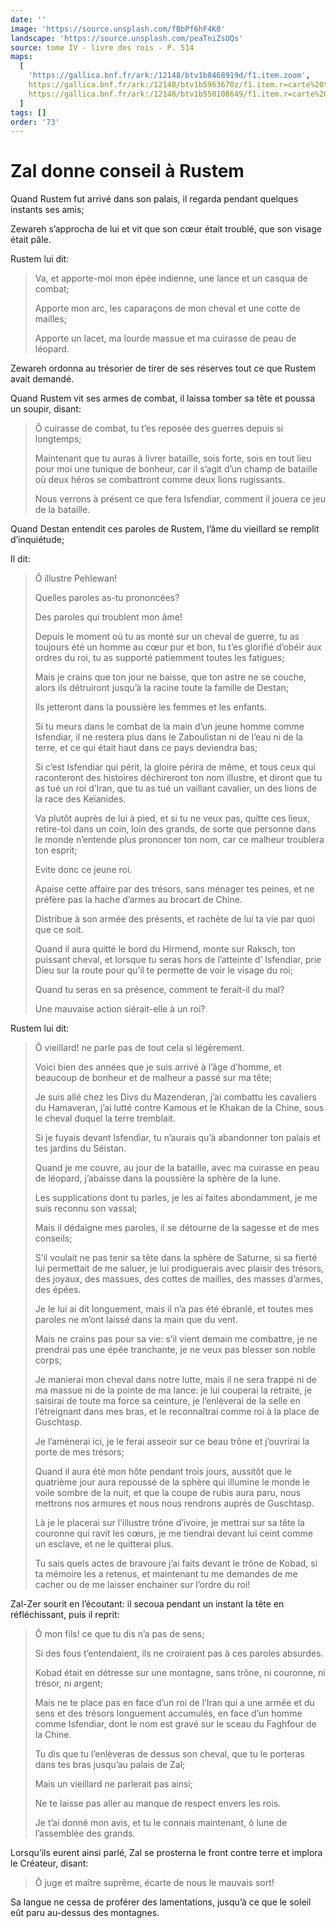 ```yaml
---
date: ''
image: 'https://source.unsplash.com/fBbPf6hF4K0'
landscape: 'https://source.unsplash.com/peaTniZsUQs'
source: tome IV - livre des rois - P. 514
maps:
  [
    'https://gallica.bnf.fr/ark:/12148/btv1b8468919d/f1.item.zoom',
    https://gallica.bnf.fr/ark:/12148/btv1b5963670z/f1.item.r=carte%20touran.zoom,
    https://gallica.bnf.fr/ark:/12148/btv1b550108649/f1.item.r=carte%20touran.zoom,
  ]
tags: []
order: '73'
---
```


# Zal donne conseil à Rustem

Quand Rustem fut arrivé dans son palais, il regarda pendant quelques instants ses amis;

Zewareh s’approcha de lui et vit que son cœur était troublé, que son visage était pâle.

Rustem lui dit:

> Va, et apporte-moi mon épée indienne, une lance et un casqua de combat;
>
> Apporte mon arc, les caparaçons de mon cheval et une cotte de mailles;
>
> Apporte un lacet, ma lourde massue et ma cuirasse de peau de léopard.

Zewareh ordonna au trésorier de tirer de ses réserves tout ce que Rustem avait demandé.

Quand Rustem vit ses armes de combat, il laissa tomber sa tête et poussa un soupir, disant:

> Ô cuirasse de combat, tu t’es reposée des guerres depuis si longtemps;
>
> Maintenant que tu auras à livrer bataille, sois forte, sois en tout lieu pour moi une tunique de bonheur, car il s’agit d’un champ de bataille où deux héros se combattront comme deux lions rugissants.
>
> Nous verrons à présent ce que fera Isfendiar, comment il jouera ce jeu de la bataille.

Quand Destan entendit ces paroles de Rustem, l’âme du vieillard se remplit d’inquiétude;

Il dit:

> Ô illustre Pehlewan!
>
> Quelles paroles as-tu prononcées?
>
> Des paroles qui troublent mon âme!
>
> Depuis le moment où tu as monté sur un cheval de guerre, tu as toujours été un homme au cœur pur et bon, tu t’es glorifié d’obéir aux ordres du roi, tu as supporté patiemment toutes les fatigues;
>
> Mais je crains que ton jour ne baisse, que ton astre ne se couche, alors ils détruiront jusqu’à la racine toute la famille de Destan;
>
> Ils jetteront dans la poussière les femmes et les enfants.
>
> Si tu meurs dans le combat de la main d’un jeune homme comme Isfendiar, il ne restera plus dans le Zaboulistan ni de l’eau ni de la terre, et ce qui était haut dans ce pays deviendra bas;
>
> Si c’est Isfendiar qui périt, la gloire périra de même, et tous ceux qui raconteront des histoires déchireront ton nom illustre, et diront que tu as tué un roi d’Iran, que tu as tué un vaillant cavalier, un des lions de la race des Keïanides.
>
> Va plutôt auprès de lui à pied, et si tu ne veux pas, quitte ces lieux, retire-toi dans un coin, loin des grands, de sorte que personne dans le monde n’entende plus prononcer ton nom, car ce malheur troublera ton esprit;
>
> Evite donc ce jeune roi.
>
> Apaise cette affaire par des trésors, sans ménager tes peines, et ne préfère pas la hache d’armes au brocart de Chine.
>
> Distribue à son armée des présents, et rachète de lui ta vie par quoi que ce soit.
>
> Quand il aura quitté le bord du Hirmend, monte sur Raksch, ton puissant cheval, et lorsque tu seras hors de l’atteinte d’ Isfendiar, prie Dieu sur la route pour qu’il te permette de voir le visage du roi;
>
> Quand tu seras en sa présence, comment te ferait-il du mal?
>
> Une mauvaise action siérait-elle à un roi?

Rustem lui dit:

> Ô vieillard! ne parle pas de tout cela si légèrement.
>
> Voici bien des années que je suis arrivé à l’âge d’homme, et beaucoup de bonheur et de malheur a passé sur ma tête;
>
> Je suis allé chez les Divs du Mazenderan, j’ai combattu les cavaliers du Hamaveran, j’ai lutté contre Kamous et le Khakan de la Chine, sous le cheval duquel la terre tremblait.
>
> Si je fuyais devant Isfendiar, tu n’aurais qu’à abandonner ton palais et tes jardins du Séistan.
>
> Quand je me couvre, au jour de la bataille, avec ma cuirasse en peau de léopard, j’abaisse dans la poussière la sphère de la lune.
>
> Les supplications dont tu parles, je les ai faites abondamment, je me suis reconnu son vassal;
>
> Mais il dédaigne mes paroles, il se détourne de la sagesse et de mes conseils;
>
> S’il voulait ne pas tenir sa tête dans la sphère de Saturne, si sa fierté lui permettait de me saluer, je lui prodiguerais avec plaisir des trésors, des joyaux, des massues, des cottes de mailles, des masses d’armes, des épées.
>
> Je le lui ai dit longuement, mais il n’a pas été ébranlé, et toutes mes paroles ne m’ont laissé dans la main que du vent.
>
> Mais ne crains pas pour sa vie: s’il vient demain me combattre, je ne prendrai pas une épée tranchante, je ne veux pas blesser son noble corps;
>
> Je manierai mon cheval dans notre lutte, mais il ne sera frappé ni de ma massue ni de la pointe de ma lance: je lui couperai la retraite, je saisirai de toute ma force sa ceinture, je l’enlèverai de la selle en l’étreignant dans mes bras, et le reconnaîtrai comme roi à la place de Guschtasp.
>
> Je l’amènerai ici, je le ferai asseoir sur ce beau trône et j’ouvrirai la porte de mes trésors;
>
> Quand il aura été mon hôte pendant trois jours, aussitôt que le quatrième jour aura repoussé de la sphère qui illumine le monde le voile sombre de la nuit, et que la coupe de rubis aura paru, nous mettrons nos armures et nous nous rendrons auprès de Guschtasp.
>
> Là je le placerai sur l’illustre trône d’ivoire, je mettrai sur sa tête la couronne qui ravit les cœurs, je me tiendrai devant lui ceint comme un esclave, et ne le quitterai plus.
>
> Tu sais quels actes de bravoure j’ai faits devant le trône de Kobad, si ta mémoire les a retenus, et maintenant tu me demandes de me cacher ou de me laisser enchainer sur l’ordre du roi!

Zal-Zer sourit en l’écoutant: il secoua pendant un instant la tête en réfléchissant, puis il reprit:

> Ô mon fils! ce que tu dis n’a pas de sens;
>
> Si des fous t’entendaient, ils ne croiraient pas à ces paroles absurdes.
>
> Kobad était en détresse sur une montagne, sans trône, ni couronne, ni trésor, ni argent;
>
> Mais ne te place pas en face d’un roi de l’Iran qui a une armée et du sens et des trésors longuement accumulés, en face d’un homme comme Isfendiar, dont le nom est gravé sur le sceau du Faghfour de la Chine.
>
> Tu dis que tu l’enlèveras de dessus son cheval, que tu le porteras dans tes bras jusqu’au palais de Zal;
>
> Mais un vieillard ne parlerait pas ainsi;
>
> Ne te laisse pas aller au manque de respect envers les rois.
>
> Je t’ai donné mon avis, et tu le connais maintenant, ô lune de l’assemblée des grands.

Lorsqu’ils eurent ainsi parlé, Zal se prosterna le front contre terre et implora le Créateur, disant:

> Ô juge et maître suprême, écarte de nous le mauvais sort!

Sa langue ne cessa de proférer des lamentations, jusqu’à ce que le soleil eût paru au-dessus des montagnes.
